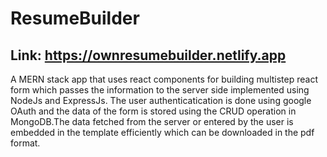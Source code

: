 # ResumeBuilder
## Link: https://ownresumebuilder.netlify.app

A MERN stack app that uses react components for building multistep react form which passes the information to the server side implemented using NodeJs and ExpressJs. The user
authenticatication is done using google OAuth and the data of the form is stored using the CRUD operation in MongoDB.The data fetched from the server or entered by the user is 
embedded in the template efficiently which can be downloaded in the pdf format.
